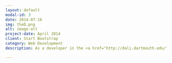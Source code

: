 ```yaml
---
layout: default
modal-id: 3
date: 2014-07-16
img: theD.png
alt: image-alt
project-date: April 2014
client: Start Bootstrap
category: Web Development
description: As a developer in the <a href="http://dali.dartmouth.edu/">DALI lab</a> over the summer of 2015, I worked with a team to redesign the entire Dartmouth newspaper website and create a custom Wordpress theme for the site. The project is budgeted to be completed within the next term, and as a result the site is not live. The mockup of a sample category page I developed is posted above!

---
```

